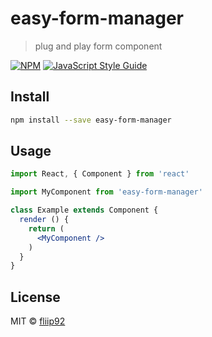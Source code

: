 # easy-form-manager

> plug and play form component

[![NPM](https://img.shields.io/npm/v/easy-form-manager.svg)](https://www.npmjs.com/package/easy-form-manager) [![JavaScript Style Guide](https://img.shields.io/badge/code_style-standard-brightgreen.svg)](https://standardjs.com)

## Install

```bash
npm install --save easy-form-manager
```

## Usage

```jsx
import React, { Component } from 'react'

import MyComponent from 'easy-form-manager'

class Example extends Component {
  render () {
    return (
      <MyComponent />
    )
  }
}
```

## License

MIT © [fliip92](https://github.com/fliip92)

